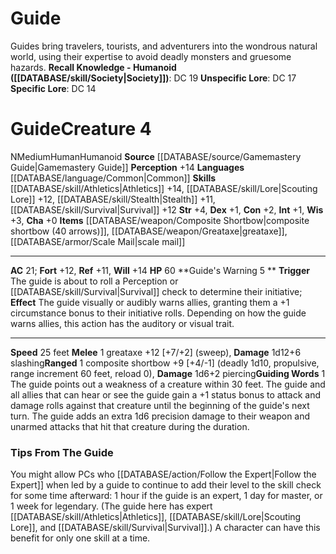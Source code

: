 ﻿---
ac: '21'
alignment: N
charisma: '+0'
constitution: '+2'
creature_ability:
- Guide's Warning
- Guiding Words
creature_family: '[[DATABASE/monsterfamily/Explorers|Explorers]]'
dexterity: '+1'
fortitude: '+12'
hp: '60'
id: '903'
intelligence: '+1'
land_speed: '25'
language:
- '[[DATABASE/language/Common|Common]]'
level: '4'
max_speed: '25'
name: Guide
perception: '+14'
rarity: Common
reflex: '+11'
size: Medium
skill:
- '[[DATABASE/skill/Athletics|Athletics]] +14'
- '[[DATABASE/skill/Lore|ScoutingLore]] +12'
- '[[DATABASE/skill/Survival|Survival]] +12'
- '[[DATABASE/skill/Stealth|Stealth]] +11'
source: '[[DATABASE/source/Gamemastery Guide|Gamemastery Guide]]'
speed:
- 25 feet
strength: '+4'
strength_req: '4'
strongest_save:
- Will
trait:
- '[[DATABASE/trait/Human|Human]]'
- '[[DATABASE/trait/Humanoid|Humanoid]]'
type: Creature
weakest_save:
- Reflex
will: '+14'
wisdom: '+3'

---
# Guide

Guides bring travelers, tourists, and adventurers into the wondrous natural world, using their expertise to avoid deadly monsters and gruesome hazards.
**Recall Knowledge - Humanoid ([[DATABASE/skill/Society|Society]])**: DC 19
**Unspecific Lore**: DC 17
**Specific Lore**: DC 14

# Guide<span class="item-type">Creature 4</span>

<span class="trait-alignment item-trait">N</span><span class="trait-size item-trait">Medium</span><span class="item-trait">Human</span><span class="item-trait">Humanoid</span>
**Source** [[DATABASE/source/Gamemastery Guide|Gamemastery Guide]]
**Perception** +14
**Languages** [[DATABASE/language/Common|Common]]
**Skills** [[DATABASE/skill/Athletics|Athletics]] +14, [[DATABASE/skill/Lore|Scouting Lore]] +12, [[DATABASE/skill/Stealth|Stealth]] +11, [[DATABASE/skill/Survival|Survival]] +12
**Str** +4, **Dex** +1, **Con** +2, **Int** +1, **Wis** +3, **Cha** +0
**Items** [[DATABASE/weapon/Composite Shortbow|composite shortbow (40 arrows)]], [[DATABASE/weapon/Greataxe|greataxe]], [[DATABASE/armor/Scale Mail|scale mail]]

---
**AC** 21; **Fort** +12, **Ref** +11, **Will** +14
**HP** 60
<span class="in-box-ability">**Guide's Warning <span class="action-icon">5</span> ** **Trigger** The guide is about to roll a Perception or [[DATABASE/skill/Survival|Survival]] check to determine their initiative; **Effect** The guide visually or audibly warns allies, granting them a +1 circumstance bonus to their initiative rolls. Depending on how the guide warns allies, this action has the auditory or visual trait.</span>

---
**Speed** 25 feet
<span class="in-box-ability">**Melee** <span class="action-icon">1</span> greataxe +12 [+7/+2] (sweep), **Damage** 1d12+6 slashing</span><span class="in-box-ability">**Ranged** <span class="action-icon">1</span> composite shortbow +9 [+4/-1] (deadly 1d10, propulsive, range increment 60 feet, reload 0), **Damage** 1d6+2 piercing</span><span class="in-box-ability">**Guiding Words** <span class="action-icon">1</span> The guide points out a weakness of a creature within 30 feet. The guide and all allies that can hear or see the guide gain a +1 status bonus to attack and damage rolls against that creature until the beginning of the guide's next turn. The guide adds an extra 1d6 precision damage to their weapon and unarmed attacks that hit that creature during the duration.</span>

###  Tips From The Guide

You might allow PCs who [[DATABASE/action/Follow the Expert|Follow the Expert]] when led by a guide to continue to add their level to the skill check for some time afterward: 1 hour if the guide is an expert, 1 day for master, or 1 week for legendary. (The guide here has expert [[DATABASE/skill/Athletics|Athletics]], [[DATABASE/skill/Lore|Scouting Lore]], and [[DATABASE/skill/Survival|Survival]].) A character can have this benefit for only one skill at a time.